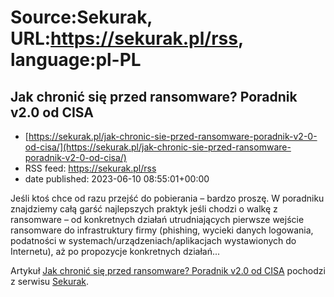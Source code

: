 # Source:Sekurak, URL:https://sekurak.pl/rss, language:pl-PL

## Jak chronić się przed ransomware? Poradnik v2.0 od CISA
 - [https://sekurak.pl/jak-chronic-sie-przed-ransomware-poradnik-v2-0-od-cisa/](https://sekurak.pl/jak-chronic-sie-przed-ransomware-poradnik-v2-0-od-cisa/)
 - RSS feed: https://sekurak.pl/rss
 - date published: 2023-06-10 08:55:01+00:00

<p>Jeśli ktoś chce od razu przejść do pobierania &#8211; bardzo proszę. W poradniku znajdziemy całą garść najlepszych praktyk jeśli chodzi o walkę z ransomware &#8211; od konkretnych działań utrudniających pierwsze wejście ransomware do infrastruktury firmy (phishing, wycieki danych logowania, podatności w systemach/urządzeniach/aplikacjach wystawionych do Internetu), aż po propozycje konkretnych działań...</p>
<p>Artykuł <a href="https://sekurak.pl/jak-chronic-sie-przed-ransomware-poradnik-v2-0-od-cisa/" rel="nofollow">Jak chronić się przed ransomware? Poradnik v2.0 od CISA</a> pochodzi z serwisu <a href="https://sekurak.pl" rel="nofollow">Sekurak</a>.</p>

